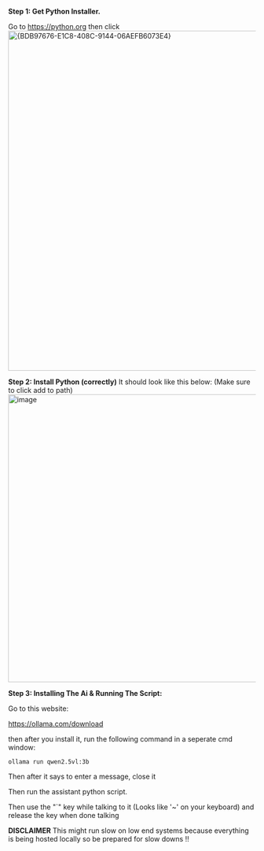 **Step 1: Get Python Installer.**

Go to https://python.org then click
<img width="1280" height="691" alt="{BDB97676-E1C8-408C-9144-06AEFB6073E4}" src="https://github.com/user-attachments/assets/707bf99a-1753-4020-9e19-807ef928aee3" />


**Step 2: Install Python (correctly)**
It should look like this below: (Make sure to click add to path)
<img width="969" height="585" alt="image" src="https://github.com/user-attachments/assets/dd2e8b2f-1cd3-4310-b1a7-562497719138" />


**Step 3: Installing The Ai & Running The Script:**


Go to this website:


https://ollama.com/download


then after you install it, run the following command in a seperate cmd window:


``ollama run qwen2.5vl:3b``


Then after it says to enter a message, close it


Then run the assistant python script.


Then use the "`" key while talking to it (Looks like '~' on your keyboard) and release the key when done talking



**DISCLAIMER**
This might run slow on low end systems because everything is being hosted locally so be prepared for slow downs !!
